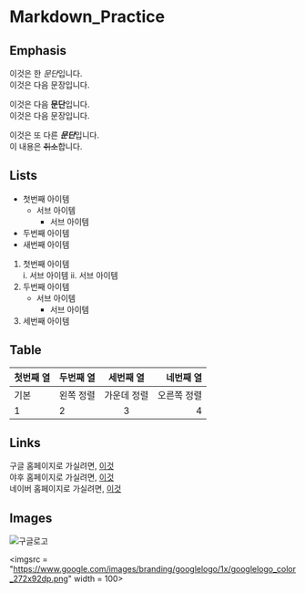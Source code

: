 # Markdown_Practice

## Emphasis

이것은 한 *문단*입니다.  
이것은 다음 문장입니다.

이것은 다음 **문단**입니다.  
이것은 다음 문장입니다.

이것은 또 다른 ***문단***입니다.  
이 내용은 ~~취소~~합니다.

## Lists

- 첫번째 아이템   
	- 서브 아이템  
		- 서브 아이템
- 두번째 아이템
- 새번째 아이템

1. 첫번째 아이템   
	i. 서브 아이템
	ii. 서브 아이템
2. 두번째 아이템   
	- 서브 아이템
        - 서브 아이템
3. 세번째 아이템

## Table

| 첫번째 열 | 두번째 열 | 세번째 열 | 네번째 열 |
| ---- | :---- | :----: | ----: |
| 기본 | 왼쪽 정렬 | 가운데 정렬 | 오른쪽 정렬 |
| 1 | 2 | 3 | 4 |

## Links

구글 홈페이지로 가실려면, [이것](https://www.google.com)  
야후 홈페이지로 가실려면, [이것](https://www.yahoo.co.jp)  
네이버 홈페이지로 가실려면, [이것](https://www.naver.com)

## Images

![구글로고](https://www.google.com/images/branding/googlelogo/1x/googlelogo_color_272x92dp.png "구글 이미지")

<imgsrc = "https://www.google.com/images/branding/googlelogo/1x/googlelogo_color_272x92dp.png" width = 100>